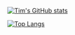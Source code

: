 [![Tim's GitHub stats](https://github-readme-stats.vercel.app/api?username=btaidm)](https://github.com/anuraghazra/github-readme-stats)

[![Top Langs](https://github-readme-stats.vercel.app/api/top-langs/?username=btaidm&exclude_repo=qmk_firmware,aravis,linenoise,nanogui)](https://github.com/anuraghazra/github-readme-stats)
